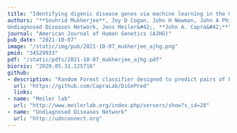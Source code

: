 ```yaml
---
title: "Identifying digenic disease genes via machine learning in the Undiagnosed Diseases Network"
authors: "**Souhrid Mukherjee**, Joy D Cogan, John H Newman, John A Phillips III, Rizwan Hamid, 
Undiagnosed Diseases Network, Jens Meiler&#42;, **John A. Capra&#42;**"
journal: "American Journal of Human Genetics (AJHG)"
pub_date: "2021-10-07" 
image: "/static/img/pub/2021-10-07_mukherjee_ajhg.png" 
pmid: "34529933"
pdf: "/static/pdfs/2021-10-07_mukherjee_ajhg.pdf"
biorxiv: "2020.05.31.125716"
github:
- description: "Random Forest classifier designed to predict pairs of human genes capable to causing a digenic disease when carrying rare variants simultaneously. DiGePred has been trained using digenic pairs from DIDA and non-digenic pairs from unaffected relatives of individuals with rare undiagnosed disease."
  url: "https://github.com/CapraLab/DiGePred"
  links:
- name: "Meiler lab"
  url: "http://www.meilerlab.org/index.php/servers/show?s_id=28"
- name: "Undiagnosed Diseases Network"
  url: "http://udnconnect.org"
---
```

